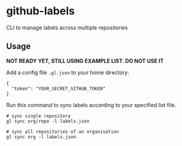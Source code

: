 # github-labels
CLI to manage labels across multiple repositories

## Usage

**NOT READY YET, STILL USING EXAMPLE LIST. DO NOT USE IT**

Add a config file `.gl.json` to your home directory:

```
{
  "token": "YOUR_SECRET_GITHUB_TOKEN"
}
```

Run this command to sync labels according to your specified list file.
```
# sync single repository
gl sync org/repo -l labels.json

# sync all repositories of an organisation
gl sync org -l labels.json
```